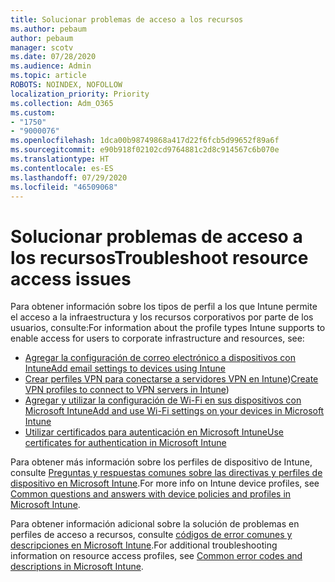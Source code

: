 ```yaml
---
title: Solucionar problemas de acceso a los recursos
ms.author: pebaum
author: pebaum
manager: scotv
ms.date: 07/28/2020
ms.audience: Admin
ms.topic: article
ROBOTS: NOINDEX, NOFOLLOW
localization_priority: Priority
ms.collection: Adm_O365
ms.custom:
- "1750"
- "9000076"
ms.openlocfilehash: 1dca00b98749868a417d22f6fcb5d99652f89a6f
ms.sourcegitcommit: e90b918f02102cd9764881c2d8c914567c6b070e
ms.translationtype: HT
ms.contentlocale: es-ES
ms.lasthandoff: 07/29/2020
ms.locfileid: "46509068"
---
```

# <a name="troubleshoot-resource-access-issues"></a><span data-ttu-id="725b3-102">Solucionar problemas de acceso a los recursos</span><span class="sxs-lookup"><span data-stu-id="725b3-102">Troubleshoot resource access issues</span></span>

<span data-ttu-id="725b3-103">Para obtener información sobre los tipos de perfil a los que Intune permite el acceso a la infraestructura y los recursos corporativos por parte de los usuarios, consulte:</span><span class="sxs-lookup"><span data-stu-id="725b3-103">For information about the profile types Intune supports to enable access for users to corporate infrastructure and resources, see:</span></span>

- [<span data-ttu-id="725b3-104">Agregar la configuración de correo electrónico a dispositivos con Intune</span><span class="sxs-lookup"><span data-stu-id="725b3-104">Add email settings to devices using Intune</span></span>](https://docs.microsoft.com/intune/email-settings-configure)
- <span data-ttu-id="725b3-105">[Crear perfiles VPN para conectarse a servidores VPN en Intune](https://docs.microsoft.com/intune/vpn-settings-configure))</span><span class="sxs-lookup"><span data-stu-id="725b3-105">[Create VPN profiles to connect to VPN servers in Intune](https://docs.microsoft.com/intune/vpn-settings-configure))</span></span>
- [<span data-ttu-id="725b3-106">Agregar y utilizar la configuración de Wi-Fi en sus dispositivos con Microsoft Intune</span><span class="sxs-lookup"><span data-stu-id="725b3-106">Add and use Wi-Fi settings on your devices in Microsoft Intune</span></span>](https://docs.microsoft.com/intune/wi-fi-settings-configure)
- [<span data-ttu-id="725b3-107">Utilizar certificados para autenticación en Microsoft Intune</span><span class="sxs-lookup"><span data-stu-id="725b3-107">Use certificates for authentication in Microsoft Intune</span></span>](https://docs.microsoft.com/intune/certificates-configure)

<span data-ttu-id="725b3-108">Para obtener más información sobre los perfiles de dispositivo de Intune, consulte [Preguntas y respuestas comunes sobre las directivas y perfiles de dispositivo en Microsoft Intune](https://docs.microsoft.com/intune/device-profile-troubleshoot).</span><span class="sxs-lookup"><span data-stu-id="725b3-108">For more info on Intune device profiles, see [Common questions and answers with device policies and profiles in Microsoft Intune](https://docs.microsoft.com/intune/device-profile-troubleshoot).</span></span>

<span data-ttu-id="725b3-109">Para obtener información adicional sobre la solución de problemas en perfiles de acceso a recursos, consulte [códigos de error comunes y descripciones en Microsoft Intune](https://docs.microsoft.com/intune/troubleshoot-company-resource-access-problems).</span><span class="sxs-lookup"><span data-stu-id="725b3-109">For additional troubleshooting information on resource access profiles, see [Common error codes and descriptions in Microsoft Intune](https://docs.microsoft.com/intune/troubleshoot-company-resource-access-problems).</span></span>